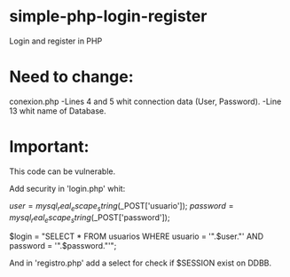 # simple-php-login-register
Login and register in PHP


# Need to change:

conexion.php
-Lines 4 and 5 whit connection data (User, Password).
-Line 13 whit name of Database.

# Important:

This code can be vulnerable.

Add security in 'login.php' whit:

  $user = mysql_real_escape_string($_POST['usuario']);
  $password = mysql_real_escape_string($_POST['password']);
  
  $login = "SELECT * FROM usuarios WHERE usuario = '".$user."' AND password = '".$password."'";

And in 'registro.php' add a select for check if $SESSION exist on DDBB.
